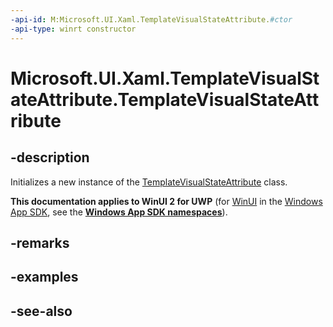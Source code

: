 ```yaml
---
-api-id: M:Microsoft.UI.Xaml.TemplateVisualStateAttribute.#ctor
-api-type: winrt constructor
---
```


<!-- Method syntax
public TemplateVisualStateAttribute()
-->

# Microsoft.UI.Xaml.TemplateVisualStateAttribute.TemplateVisualStateAttribute

## -description
Initializes a new instance of the [TemplateVisualStateAttribute](templatevisualstateattribute.md) class.

**This documentation applies to WinUI 2 for UWP** (for [WinUI](/windows/apps/winui/winui3/) in the [Windows App SDK](/windows/apps/windows-app-sdk/), see the **[Windows App SDK namespaces](/windows/windows-app-sdk/api/winrt/)**).

## -remarks

## -examples

## -see-also
